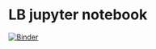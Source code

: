 # LB jupyter notebook

[![Binder](https://mybinder.org/badge_logo.svg)](https://mybinder.org/v2/gh/elvq-github/lb-jupyter-notebook/master)
